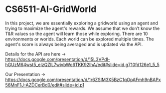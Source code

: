 # CS6511-AI-GridWorld

In this project, we are essentially exploring a gridworld using an agent and trying to maximize the agent's rewards. We assume that we don’t know the T&R values so the agent will learn those while exploring. There are 10 environments or worlds. Each world can be explored multiple times. The agent's score is always being averaged and is updated via the API. 

Details for the  API  are here -> https://docs.google.com/presentation/d/15L3VPdl-hGUzM64wst5_eIzQZlL7wivbWo6TKK92lhA/edit#slide=id.g710fd126e1_5_5

Our Presentation -> https://docs.google.com/presentation/d/1r6ZSIM3X5BzC1qOpAFmh9nBAPx56MnF1J-AZDCerBd0/edit#slide=id.p1

